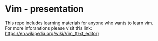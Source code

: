 # Vim - presentation

This repo includes learning materials for anyone who wants to learn vim.
For more inforamtions please visit this link: https://en.wikipedia.org/wiki/Vim_(text_editor)
